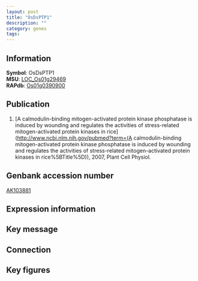 ```yaml
---
layout: post
title: "OsDsPTP1"
description: ""
category: genes
tags: 
---
```


## Information
__Symbol__: OsDsPTP1  
__MSU__: [LOC_Os01g29469](http://rice.plantbiology.msu.edu/cgi-bin/ORF_infopage.cgi?orf=LOC_Os01g29469)  
__RAPdb__: [Os01g0390900](http://rapdb.dna.affrc.go.jp/viewer/gbrowse_details/irgsp1?name=Os01g0390900)  

## Publication
1. [A calmodulin-binding mitogen-activated protein kinase phosphatase is induced by wounding and regulates the activities of stress-related mitogen-activated protein kinases in rice](http://www.ncbi.nlm.nih.gov/pubmed?term=(A calmodulin-binding mitogen-activated protein kinase phosphatase is induced by wounding and regulates the activities of stress-related mitogen-activated protein kinases in rice%5BTitle%5D)), 2007, Plant Cell Physiol.

## Genbank accession number
[AK103881](http://www.ncbi.nlm.nih.gov/nuccore/AK103881)

## Expression information

## Key message

## Connection

## Key figures


